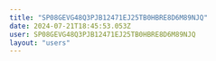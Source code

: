 ```yaml
---
title: "SP08GEVG48Q3PJB12471EJ25TB0HBRE8D6M89NJQ"
date: 2024-07-21T18:45:53.053Z
user: SP08GEVG48Q3PJB12471EJ25TB0HBRE8D6M89NJQ
layout: "users"
---
```

    